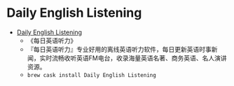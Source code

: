 # Daily English Listening
- [Daily English Listening](https://www.eudic.net/v4/en/app/ting)
  -  《每日英语听力》
  - 『每日英语听力』专业好用的离线英语听力软件，每日更新英语时事新闻，实时流畅收听英语FM电台，收录海量英语名著、商务英语、名人演讲资源。
  - `brew cask install Daily English Listening`
